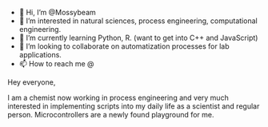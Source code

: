 - 👋 Hi, I’m @Mossybeam
- 👀 I’m interested in natural sciences, process engineering, computational engineering.
- 🌱 I’m currently learning Python, R. (want to get into C++ and JavaScript)
- 💞️ I’m looking to collaborate on automatization processes for lab applications.
- 📫 How to reach me @

<!---
Mossybeam/Mossybeam is a ✨ special ✨ repository because its `README.md` (this file) appears on your GitHub profile.
You can click the Preview link to take a look at your changes.
--->
Hey everyone,

I am a chemist now working in process engineering and very much interested in implementing scripts into my daily life as a scientist and regular person.
Microcontrollers are a newly found playground for me.

